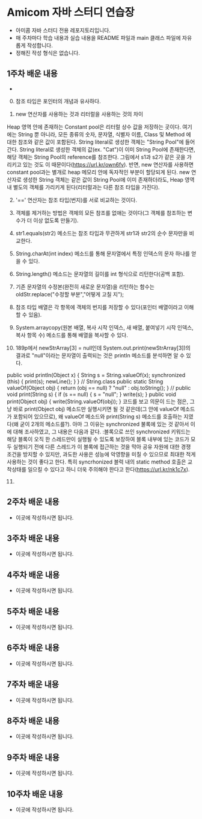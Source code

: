 # Amicom 자바 스터디 연습장

- 아미콤 자바 스터디 전용 레포지토리입니다.
- 매 주차마다 학습 내용과 실습 내용을 README 파일과 main 클래스 파일에 자유롭게 작성합니다.
- 정해진 작성 형식은 없습니다.

## 1주차 배운 내용
- 
0. 참조 타입은 포인터의 개념과 유사하다.

1. new 연산자를 사용하는 것과 리터럴을 사용하는 것의 차이

  Heap 영역 안에 존재하는 Constant pool은 리터럴 상수 값을 저장하는 곳이다. 
  여기에는 String 뿐 아니라, 모든 종류의 숫자, 문자열, 식별자 이름, Class 및 Method 에 대한 참조와 같은 값이 포함된다. 
  String literal로 생성한 객체는 "String Pool"에 들어간다.
  String literal로 생성한 객체의 값(ex. "Cat")이 이미 String Pool에 존재한다면, 해당 객체는 String Pool의 reference를 참조한다. 
  그림에서 s1과 s2가 같은 곳을 가리키고 있는 것도 이 때문이다(https://url.kr/own6fv).
  반면, new 연산자를 사용하면 constant pool과는 별개로 heap 메모리 안에 독자적인 부분이 할당되게 된다.
  new 연산자로 생성한 String 객체는 같은 값이 String Pool에 이미 존재하더라도, Heap 영역 내 별도의 객체를 가리키게 된다(리터럴과는 다른 참조 타입을 가진다).
  
2. '==' 연산자는 참조 타입(번지)를 서로 비교하는 것이다.

3. 객체를 제거하는 방법은 객체의 모든 참조를 없애는 것이다(그 객체를 참조하는 변수가 더 이상 없도록 만들기).

4. str1.equals(str2) 메소드는 참조 타입과 무관하게 str1과 str2의 순수 문자만을 비교한다.

5. String.charAt(int index) 메소드를 통해 문자열에서 특정 인덱스의 문자 하나를 얻을 수 있다.

6. String.length() 메소드는 문자열의 길이를 int 형식으로 리턴한다(공백 포함).

7. 기존 문자열의 수정본(완전히 새로운 문자열)을 리턴하는 함수는 oldStr.replace("수정할 부분","어떻게 고칠 지");

8. 참조 타입 배열은 각 항목에 객체의 번지를 저장할 수 있다(포인터 배열이라고 이해할 수 있음).

9. System.arraycopy(원본 배열, 복사 시작 인덱스, 새 배열, 붙여넣기 시작 인덱스, 복사 항목 수) 메소드를 통해 배열을 복사할 수 있다.

10. 189p에서 newStrArray[3] = null인데 System.out.print(newStrArray[3])의 결과로 "null"이라는 문자열이 출력되는 것은 printIn 메소드를 분석하면 알 수 있다.
 
 public void println(Object x) {
     String s = String.valueOf(x);
     synchronized (this) {
         print(s);
         newLine();
      }
  }
  // String.class
  public static String valueOf(Object obj) {
     return (obj == null) ? "null" : obj.toString();
  }
  //
  public void print(String s) {
     if (s == null) {
         s = "null";
     }
     write(s);
  }
  public void print(Object obj) {
      write(String.valueOf(obj));
  }
  코드를 보고 의문이 드는 점은, 그냥 바로 print(Object obj) 메소드만 실행시키면 될 것 같은데(그 안에 valueOf 메소드가 포함되어 있으므로),
  왜 valueOf 메소드와 print(String s) 메소드를 호출하는 지였다(왜 굳이 2개의 메소드를?).
  아마 그 이유는 synchronized 불록에 있는 것 같아서 이에 대해 조사하였고, 그 내용은 다음과 같다.
  :블록으로 쓰인 synchronized 키워드는 해당 블록이 오직 한 스레드만이 실행될 수 있도록 보장하여 블록 내부에 있는 코드가 모두 실행되기 전에 다른 스레드가 이 블록에 접근하는 것을   막아 공유 자원에 대한 경쟁 조건을 방지할 수 있지만, 과도한 사용은 성능에 악영향을 미칠 수 있으므로 최대한 적게 사용하는 것이 좋다고 한다. 
  특히 syncrhonized 블럭 내의 static method 호출은 교착상태를 일으킬 수 있다고 하니 더욱 주의해야 한다고 한다(https://url.kr/nk1c7x). 
  
  11. 

## 2주차 배운 내용
- 이곳에 작성하시면 됩니다.

## 3주차 배운 내용
- 이곳에 작성하시면 됩니다.

## 4주차 배운 내용
- 이곳에 작성하시면 됩니다.

## 5주차 배운 내용
- 이곳에 작성하시면 됩니다.

## 6주차 배운 내용
- 이곳에 작성하시면 됩니다.

## 7주차 배운 내용
- 이곳에 작성하시면 됩니다.

## 8주차 배운 내용
- 이곳에 작성하시면 됩니다.

## 9주차 배운 내용
- 이곳에 작성하시면 됩니다.

## 10주차 배운 내용
- 이곳에 작성하시면 됩니다.
